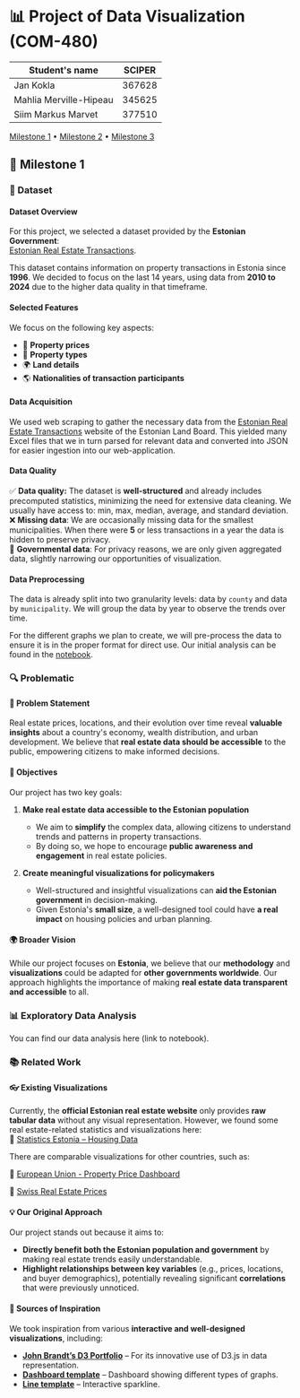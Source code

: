 # 📊 Project of Data Visualization (COM-480)

| Student's name             | SCIPER |
| -------------------------- | ------ |
| Jan Kokla                  | 367628 |
| Mahlia Merville-Hipeau     | 345625 |
| Siim Markus Marvet         | 377510 |

[Milestone 1](#-milestone-1) • [Milestone 2](#milestone-2) • [Milestone 3](#milestone-3)

## 📝 Milestone 1

### 📂 Dataset

#### Dataset Overview  
For this project, we selected a dataset provided by the **Estonian Government**:  
[Estonian Real Estate Transactions](https://www.maaamet.ee/kinnisvara/htraru/FilterUI.aspx).  

This dataset contains information on property transactions in Estonia since **1996**. We decided to focus on the last 14 years, 
using data from **2010 to 2024** due to the higher data quality in that timeframe. 

#### Selected Features  
We focus on the following key aspects:  
- 🏡 **Property prices**  
- 🏢 **Property types**  
- 🌍 **Land details**  
- 🌎 **Nationalities of transaction participants**  

#### Data Acquisition
We used web scraping to gather the necessary data from the [Estonian Real Estate Transactions](https://www.maaamet.ee/kinnisvara/htraru/FilterUI.aspx) website of the 
Estonian Land Board. This yielded many Excel files that we in turn parsed for relevant data and converted into JSON for 
easier ingestion into our web-application.

#### Data Quality

✅ **Data quality:** The dataset is **well-structured** and already includes precomputed statistics, minimizing the need for extensive data cleaning. We usually have access to: min, max, median, average, and standard deviation.  
❌ **Missing data**: We are occasionally missing data for the smallest municipalities. When there were **5** or less transactions in a year the data is hidden to preserve privacy.  
🚫 **Governmental data**: For privacy reasons, we are only given aggregated data, slightly narrowing our opportunities of visualization.

#### Data Preprocessing  
The data is already split into two granularity levels: data by `county` and data by `municipality`. We will group the data by year to observe the trends over time.  

For the different graphs we plan to create, we will pre-process the data to ensure it is in the proper format for direct use. Our initial analysis can be found in the [notebook](notebooks/initial_data_analysis.ipynb).

### 🔍 Problematic

#### 📌 Problem Statement  

Real estate prices, locations, and their evolution over time reveal **valuable insights** about a country's economy, wealth distribution, and urban development. We believe that **real estate data should be accessible** to the public, empowering citizens to make informed decisions.  

#### 🎯 Objectives  
Our project has two key goals:  

1. **Make real estate data accessible to the Estonian population**  
   - We aim to **simplify** the complex data, allowing citizens to understand trends and patterns in property transactions.  
   - By doing so, we hope to encourage **public awareness and engagement** in real estate policies.  

2. **Create meaningful visualizations for policymakers**  
   - Well-structured and insightful visualizations can **aid the Estonian government** in decision-making.  
   - Given Estonia's **small size**, a well-designed tool could have **a real impact** on housing policies and urban planning.  

#### 🌍 Broader Vision  
While our project focuses on **Estonia**, we believe that our **methodology** and **visualizations** could be adapted for **other governments worldwide**. Our approach highlights the importance of making **real estate data transparent and accessible** to all.  

### 📊 Exploratory Data Analysis

You can find our data analysis here (link to notebook).

### 📚 Related Work

#### 👓 Existing Visualizations  
Currently, the **official Estonian real estate website** only provides **raw tabular data** without any visual representation. However, we found some real estate-related statistics and visualizations here:  
🔗 [Statistics Estonia – Housing Data](https://stat.ee/en/find-statistics/statistics-theme/economy/housing)

There are comparable visualizations for other countries, such as:

🔗 [European Union - Property Price Dashboard](https://ec.europa.eu/eurostat/cache/dashboard/prices/)

🔗 [Swiss Real Estate Prices](https://realadvisor.ch/en/property-prices/1352-agiez)


#### 💡 Our Original Approach  
Our project stands out because it aims to:  
- **Directly benefit both the Estonian population and government** by making real estate trends easily understandable.  
- **Highlight relationships between key variables** (e.g., prices, locations, and buyer demographics), potentially revealing significant **correlations** that were previously unnoticed.  

#### 🎨 Sources of Inspiration  
We took inspiration from various **interactive and well-designed visualizations**, including:  
- **[John Brandt’s D3 Portfolio](https://johnbrandt.org/portfolio/d3/)** – For its innovative use of D3.js in data representation.  
- **[Dashboard template](https://dribbble.com/shots/25124941-Locust-Dashboard-Earn-a-Stake-in-AI)** – Dashboard showing different types of graphs.  
- **[Line template](https://tympanus.net/codrops/2022/03/29/building-an-interactive-sparkline-graph-with-d3/)** – Interactive sparkline.
